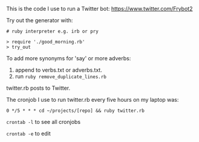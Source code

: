 This is the code I use to run a Twitter bot: https://www.twitter.com/Frybot2

Try out the generator with:

```
# ruby interpreter e.g. irb or pry

> require './good_morning.rb'
> try_out
```

To add more synonyms for 'say' or more adverbs:

1) append to verbs.txt or adverbs.txt.
2) run `ruby remove_duplicate_lines.rb`

twitter.rb posts to Twitter.

The cronjob I use to run twitter.rb every five hours on my laptop was:

```
0 */5 * * * cd ~/projects/[repo] && ruby twitter.rb
```

`crontab -l` to see all cronjobs

`crontab -e` to edit
